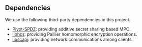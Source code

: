 ## Dependencies

We use the following third-party dependencies in this project.
 * [Pivot-SPDZ](https://github.com/lemonviv/Pivot-SPDZ): providing additive secret sharing based MPC.
 * [libhcs](https://github.com/lemonviv/libhcs): providing Paillier homomorphic
  encryption operations.
 * [libscapi](https://github.com/cryptobiu/libscapi/tree/b77816a8ad09181be319316f4023f628ab7ffb88): providing network communications among clients.